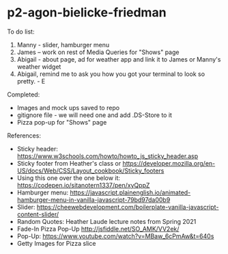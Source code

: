 # p2-agon-bielicke-friedman

To do list:

1. Manny - slider, hamburger menu
2. James – work on rest of Media Queries for "Shows" page
3. Abigail - about page, ad for weather app and link it to James or Manny's weather widget
4. Abigail, remind me to ask you how you got your terminal to look so pretty. - E


Completed:

* Images and mock ups saved to repo
* gitignore file - we will need one and add .DS-Store to it
* Pizza pop-up for "Shows" page

References:

* Sticky header: https://www.w3schools.com/howto/howto_js_sticky_header.asp
* Sticky footer from Heather's class or https://developer.mozilla.org/en-US/docs/Web/CSS/Layout_cookbook/Sticky_footers
* Using this one over the one below it: https://codepen.io/sitanotern1337/pen/xyQppZ
* Hamburger menu: https://javascript.plainenglish.io/animated-hamburger-menu-in-vanilla-javascript-79bd97da00b9
* Slider: https://cheewebdevelopment.com/boilerplate-vanilla-javascript-content-slider/
* Random Quotes: Heather Laude lecture notes from Spring 2021
* Fade-In Pizza Pop-Up http://jsfiddle.net/SO_AMK/VV2ek/
* Pop-Up: https://www.youtube.com/watch?v=MBaw_6cPmAw&t=640s
* Getty Images for Pizza slice